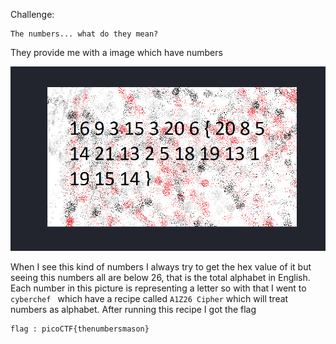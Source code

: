 Challenge:
```
The numbers... what do they mean?
```
They provide me with a image which have numbers

<img src="1.PNG" />

When I see this kind of numbers I always try to get the hex value of it but seeing this numbers all are below 26, that is the total alphabet in English. Each number in this
picture is representing a letter so with that I went to ```cyberchef ``` which have a recipe called ```A1Z26 Cipher``` which will treat numbers as alphabet. After running
this recipe I got the flag

```
flag : picoCTF{thenumbersmason}
```

